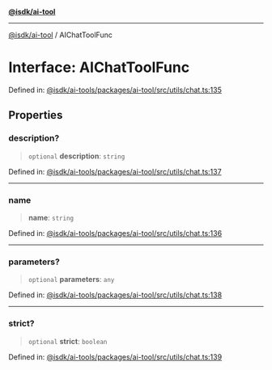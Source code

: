 [**@isdk/ai-tool**](../README.md)

***

[@isdk/ai-tool](../globals.md) / AIChatToolFunc

# Interface: AIChatToolFunc

Defined in: [@isdk/ai-tools/packages/ai-tool/src/utils/chat.ts:135](https://github.com/isdk/ai-tool.js/blob/fb1809b53cc75a30928176c26910792b6b8a96e1/src/utils/chat.ts#L135)

## Properties

### description?

> `optional` **description**: `string`

Defined in: [@isdk/ai-tools/packages/ai-tool/src/utils/chat.ts:137](https://github.com/isdk/ai-tool.js/blob/fb1809b53cc75a30928176c26910792b6b8a96e1/src/utils/chat.ts#L137)

***

### name

> **name**: `string`

Defined in: [@isdk/ai-tools/packages/ai-tool/src/utils/chat.ts:136](https://github.com/isdk/ai-tool.js/blob/fb1809b53cc75a30928176c26910792b6b8a96e1/src/utils/chat.ts#L136)

***

### parameters?

> `optional` **parameters**: `any`

Defined in: [@isdk/ai-tools/packages/ai-tool/src/utils/chat.ts:138](https://github.com/isdk/ai-tool.js/blob/fb1809b53cc75a30928176c26910792b6b8a96e1/src/utils/chat.ts#L138)

***

### strict?

> `optional` **strict**: `boolean`

Defined in: [@isdk/ai-tools/packages/ai-tool/src/utils/chat.ts:139](https://github.com/isdk/ai-tool.js/blob/fb1809b53cc75a30928176c26910792b6b8a96e1/src/utils/chat.ts#L139)
